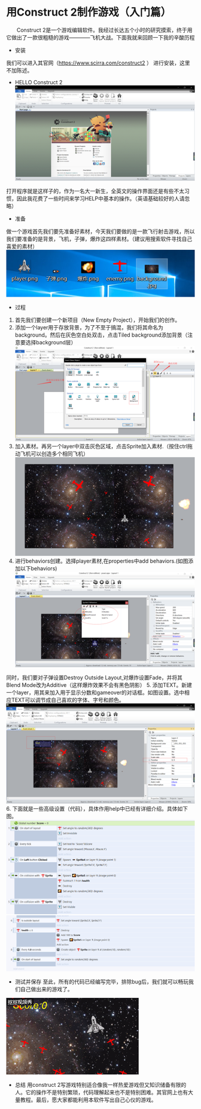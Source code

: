 # 用Construct 2制作游戏（入门篇）

&emsp;&emsp;Construct 2是一个游戏编辑软件。我经过长达五个小时的研究摸索，终于用它做出了一款很粗糙的游戏————飞机大战。下面我就来回顾一下我的辛酸历程
* 安装

我们可以进入其官网（https://www.scirra.com/construct2 ）
进行安装，这里不加陈述。

* HELLO Construct 2
![](images/2.png)

打开程序就是这样子的，作为一名大一新生，全英文的操作界面还是有些不太习惯，因此我花费了一些时间来学习HELP中基本的操作。（英语基础较好的人请忽略）

* 准备

做一个游戏首先我们要先准备好素材，今天我们要做的是一款飞行射击游戏，所以我们要准备的是背景，飞机，子弹，爆炸这四样素材。（建议用搜索软件寻找自己喜爱的素材）
![](images/3.png)

* 过程
1. 首先我们要创建一个新项目（New Empty Project），开始我们的创作。
2. 添加一个layer用于存放背景，为了不至于搞混，我们将其命名为background。然后在灰色空白处双击，点击Tiled background添加背景（注意要选择background层）
![](images/4.png)
3. 加入素材。再另一个layer中双击灰色区域，点击Sprite加入素材.（按住ctrl拖动飞机可以创造多个相同飞机）
![](images/5.png)
4. 进行behaviors创建。选择player素材,在properties中add behaviors.(如图添加以下behaviors)
![](images/6.png)

同时，我们要对子弹设置Destroy Outside Layout,对爆炸设置Fade，并将其Blend Mode改为Additive（这样爆炸效果不会有黑色阴影）
5. 添加TEXT。新建一个layer，用其来加入用于显示分数和gameover的对话框。如图设置。选中相应TEXT可以调节成自己喜欢的字体、字号和颜色。
![](images/7.png)
6. 下面就是一些高级设置（代码），具体作用help中已经有详细介绍。具体如下图。
![](images/8.png)
![](images/9.png)
* 测试并保存
至此，所有的代码已经编写完毕，排除bug后，我们就可以畅玩我们自己做出来的游戏了。

![](images/终稿.gif)

* 总结
用construct 2写游戏特别适合像我一样热爱游戏但又知识储备有限的人。它的操作不是特别繁琐，代码理解起来也不是特别困难。其官网上也有大量教程。最后，愿大家都能利用本软件写出自己心仪的游戏。